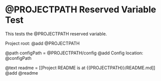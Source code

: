 # @PROJECTPATH Reserved Variable Test

This tests the @PROJECTPATH reserved variable.

Project root: @add @PROJECTPATH

@path configPath = @PROJECTPATH/config
@add Config location: @configPath

@text readme = [[Project README is at {{PROJECTPATH}}/README.md]]
@add @readme